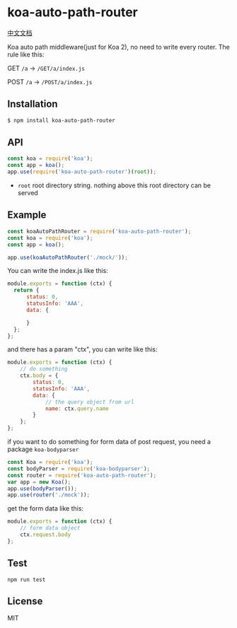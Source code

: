 # koa-auto-path-router

[中文文档](https://github.com/longze/koa-auto-path-router/blob/master/README-CH.md)

Koa auto path middleware(just for Koa 2), no need to write every router. The rule like this:

GET `/a` -> `/GET/a/index.js`

POST `/a` -> `/POST/a/index.js`

## Installation

```bash
$ npm install koa-auto-path-router
```

## API

```js
const koa = require('koa');
const app = koa();
app.use(require('koa-auto-path-router')(root));
```

* `root` root directory string. nothing above this root directory can be served

## Example

```js
const koaAutoPathRouter = require('koa-auto-path-router');
const koa = require('koa');
const app = koa();

app.use(koaAutoPathRouter('./mock/'));
```

You can write the index.js like this:

```js
module.exports = function (ctx) {
  return {
      status: 0,
      statusInfo: 'AAA',
      data: {

      }
  };
};
```

and there has a param "ctx", you can write like this:

```js
module.exports = function (ctx) {
    // do something
    ctx.body = {
        status: 0,
        statusInfo: 'AAA',
        data: {
            // the query object from url
            name: ctx.query.name
        }
    };
};
```

if you want to do something for form data of post request, you need a package `koa-bodyparser`

```js
const Koa = require('koa');
const bodyParser = require('koa-bodyparser');
const router = require('koa-auto-path-router');
var app = new Koa();
app.use(bodyParser());
app.use(router('./mock'));
```

get the form data like this:

```js
module.exports = function (ctx) {
    // form data object
    ctx.request.body
};
```
## Test

    npm run test

## License

  MIT
